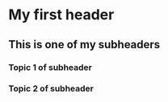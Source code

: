 # My first header

## This is one of my subheaders

### Topic 1 of subheader

### Topic 2 of subheader

